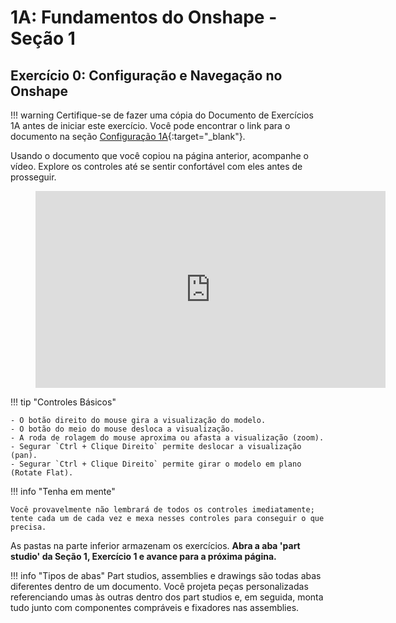 # 1A: Fundamentos do Onshape - Seção 1

## Exercício 0: Configuração e Navegação no Onshape

!!! warning
    Certifique-se de fazer uma cópia do Documento de Exercícios 1A antes de iniciar este exercício. Você pode encontrar o link para o documento na seção [Configuração 1A](/learning-course/stage1/1A/section1-setup/){:target="_blank"}.

Usando o documento que você copiou na página anterior, acompanhe o vídeo. Explore os controles até se sentir confortável com eles antes de prosseguir.


<figure>
    <iframe src="https://www.youtube.com/embed/45Vkal4VDkE" width="560" height="315" frameborder="0" allowfullscreen></iframe>
</figure>

!!! tip "Controles Básicos"

    - O botão direito do mouse gira a visualização do modelo.
    - O botão do meio do mouse desloca a visualização.
    - A roda de rolagem do mouse aproxima ou afasta a visualização (zoom).
    - Segurar `Ctrl + Clique Direito` permite deslocar a visualização (pan).
    - Segurar `Ctrl + Clique Direito` permite girar o modelo em plano (Rotate Flat).

!!! info "Tenha em mente"

    Você provavelmente não lembrará de todos os controles imediatamente; tente cada um de cada vez e mexa nesses controles para conseguir o que precisa.

As pastas na parte inferior armazenam os exercícios. **Abra a aba 'part studio' da Seção 1, Exercício 1 e avance para a próxima página.**

!!! info "Tipos de abas"
    Part studios, assemblies e drawings são todas abas diferentes dentro de um documento. Você projeta peças personalizadas referenciando umas às outras dentro dos part studios e, em seguida, monta tudo junto com componentes compráveis e fixadores nas assemblies.

<br>
